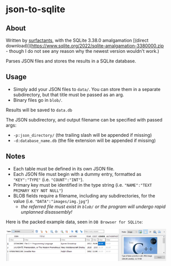 # json-to-sqlite
## About
Written by [surfactants](github.com/surfactants), with the SQLite 3.38.0 amalgamation [(direct download)](https://www.sqlite.org/2022/sqlite-amalgamation-3380000.zip - though I do not see any reason why the newest version wouldn't work.)

Parses JSON files and stores the results in a SQLite database.

## Usage
- Simply add your JSON files to `data/`. You can store them in a separate subdirectory, but that title must be passed as an arg.
- Binary files go in `blob/`.

Results will be saved to `data.db`

The JSON subdirectory, and output filename can  be specified with passed args:
- `-p:json_directory/` (the trailing slash will be appended if missing)
- `-d:database_name.db` (the file extension will be appended if missing)

## Notes
- Each table must be defined in its own JSON file.
- Each JSON file must begin with a dummy entry, formatted as `"KEY":"TYPE"` (i.e. `"COUNT":"INT"`).
- Primary key must be identified in the type string (i.e. `"NAME":"TEXT PRIMARY KEY NOT NULL"`)
- BLOB fields require a filename, including any subdirectories, for the value (i.e. `"DATA":"images/img.jpg"`)
	- *the referred file must exist in `blob/` or the program will undergo rapid unplanned disassembly!*

Here is the packed example data, seen in `DB Browser for SQLite`:

![a screenshot from DB Browser, showing a single entry in a BOOKS table which matches the data found in example.json](https://github.com/surfactants/json-to-sqlite/blob/main/example.png)
